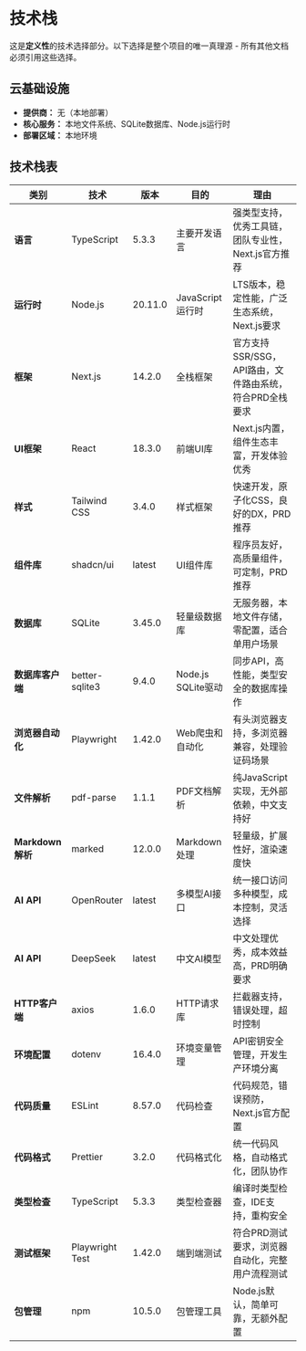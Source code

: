 # 技术栈

这是**定义性**的技术选择部分。以下选择是整个项目的唯一真理源 - 所有其他文档必须引用这些选择。

## 云基础设施

- **提供商：** 无（本地部署）
- **核心服务：** 本地文件系统、SQLite数据库、Node.js运行时
- **部署区域：** 本地环境

## 技术栈表

| 类别             | 技术            | 版本    | 目的               | 理由                                                    |
| ---------------- | --------------- | ------- | ------------------ | ------------------------------------------------------- |
| **语言**         | TypeScript      | 5.3.3   | 主要开发语言       | 强类型支持，优秀工具链，团队专业性，Next.js官方推荐     |
| **运行时**       | Node.js         | 20.11.0 | JavaScript运行时   | LTS版本，稳定性能，广泛生态系统，Next.js要求            |
| **框架**         | Next.js         | 14.2.0  | 全栈框架           | 官方支持SSR/SSG，API路由，文件路由系统，符合PRD全栈要求 |
| **UI框架**       | React           | 18.3.0  | 前端UI库           | Next.js内置，组件生态丰富，开发体验优秀                 |
| **样式**         | Tailwind CSS    | 3.4.0   | 样式框架           | 快速开发，原子化CSS，良好的DX，PRD推荐                  |
| **组件库**       | shadcn/ui       | latest  | UI组件库           | 程序员友好，高质量组件，可定制，PRD推荐                 |
| **数据库**       | SQLite          | 3.45.0  | 轻量级数据库       | 无服务器，本地文件存储，零配置，适合单用户场景          |
| **数据库客户端** | better-sqlite3  | 9.4.0   | Node.js SQLite驱动 | 同步API，高性能，类型安全的数据库操作                   |
| **浏览器自动化** | Playwright      | 1.42.0  | Web爬虫和自动化    | 有头浏览器支持，多浏览器兼容，处理验证码场景            |
| **文件解析**     | pdf-parse       | 1.1.1   | PDF文档解析        | 纯JavaScript实现，无外部依赖，中文支持好                |
| **Markdown解析** | marked          | 12.0.0  | Markdown处理       | 轻量级，扩展性好，渲染速度快                            |
| **AI API**       | OpenRouter      | latest  | 多模型AI接口       | 统一接口访问多种模型，成本控制，灵活选择                |
| **AI API**       | DeepSeek        | latest  | 中文AI模型         | 中文处理优秀，成本效益高，PRD明确要求                   |
| **HTTP客户端**   | axios           | 1.6.0   | HTTP请求库         | 拦截器支持，错误处理，超时控制                          |
| **环境配置**     | dotenv          | 16.4.0  | 环境变量管理       | API密钥安全管理，开发生产环境分离                       |
| **代码质量**     | ESLint          | 8.57.0  | 代码检查           | 代码规范，错误预防，Next.js官方配置                     |
| **代码格式**     | Prettier        | 3.2.0   | 代码格式化         | 统一代码风格，自动格式化，团队协作                      |
| **类型检查**     | TypeScript      | 5.3.3   | 类型检查器         | 编译时类型检查，IDE支持，重构安全                       |
| **测试框架**     | Playwright Test | 1.42.0  | 端到端测试         | 符合PRD测试要求，浏览器自动化，完整用户流程测试         |
| **包管理**       | npm             | 10.5.0  | 包管理工具         | Node.js默认，简单可靠，无额外配置                       |
